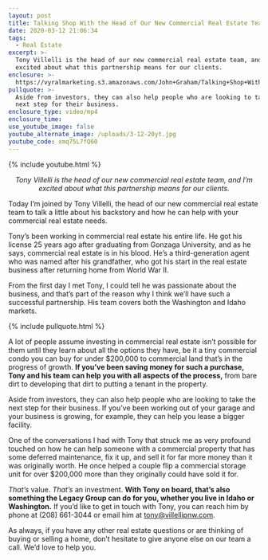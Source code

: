 ```yaml
---
layout: post
title: Talking Shop With the Head of Our New Commercial Real Estate Team
date: 2020-03-12 21:06:34
tags:
  - Real Estate
excerpt: >-
  Tony Villelli is the head of our new commercial real estate team, and I’m
  excited about what this partnership means for our clients.
enclosure: >-
  https://vyralmarketing.s3.amazonaws.com/John+Graham/Talking+Shop+With+the+Head+of+Our+New+Commercial+Real+Estate+Team.mp4
pullquote: >-
  Aside from investors, they can also help people who are looking to take the
  next step for their business.
enclosure_type: video/mp4
enclosure_time:
use_youtube_image: false
youtube_alternate_image: /uploads/3-12-20yt.jpg
youtube_code: xmq75L7fQ60
---
```


{% include youtube.html %}

<p style="text-align: center;"><em>Tony Villelli is the head of our new commercial real estate team, and I’m excited about what this partnership means for our clients.</em></p>

Today I’m joined by Tony Villelli, the head of our new commercial real estate team to talk a little about his backstory and how he can help with your commercial real estate needs.&nbsp;

Tony’s been working in commercial real estate his entire life. He got his license 25 years ago after graduating from Gonzaga University, and as he says, commercial real estate is in his blood. He’s a third-generation agent who was named after his grandfather, who got his start in the real estate business after returning home from World War II.&nbsp;

From the first day I met Tony, I could tell he was passionate about the business, and that’s part of the reason why I think we’ll have such a successful partnership. His team covers both the Washington and Idaho markets.

{% include pullquote.html %}

A lot of people assume investing in commercial real estate isn’t possible for them until they learn about all the options they have, be it a tiny commercial condo you can buy for under $200,000 to commercial land that’s in the progress of growth. **If you’ve been saving money for such a purchase, Tony and his team can help you with all aspects of the process,** from bare dirt to developing that dirt to putting a tenant in the property.&nbsp;

Aside from investors, they can also help people who are looking to take the next step for their business. If you’ve been working out of your garage and your business is growing, for example, they can help you lease a bigger facility.&nbsp;

One of the conversations I had with Tony that struck me as very profound touched on how he can help someone with a commercial property that has some deferred maintenance, fix it up, and sell it for far more money than it was originally worth. He once helped a couple flip a commercial storage unit for over $200,000 more than they originally could have sold it for.&nbsp;

*That’s* value. *That’s* an investment. **With Tony on board, that’s also something the Legacy Group can do for you, whether you live in Idaho or Washington.** If you’d like to get in touch with Tony, you can reach him by phone at (208) 661-3044 or email him at [tony@villellipnw.com](mailto:tony@villellipnw.com).&nbsp;

As always, if you have any other real estate questions or are thinking of buying or selling a home, don’t hesitate to give anyone else on our team a call. We’d love to help you.